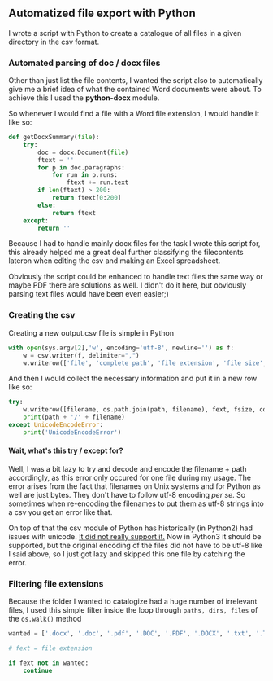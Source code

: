 ## Automatized file export with Python

I wrote a script with Python to create a catalogue of all files in a given directory in the csv format.

### Automated parsing of doc / docx files
Other than just list the file contents, I wanted the script also to automatically give me a brief idea of what the contained Word documents were about. To achieve this I used the **python-docx** module.

So whenever I would find a file with a Word file extension, I would handle it like so:
```python
def getDocxSummary(file):
    try:
        doc = docx.Document(file)
        ftext = ''
        for p in doc.paragraphs:
            for run in p.runs:
                ftext += run.text
        if len(ftext) > 200:
            return ftext[0:200]
        else:
            return ftext
    except:
        return ''

```

Because I had to handle mainly docx files for the task I wrote this script for, this already helped me a great deal further classifying the filecontents lateron when editing the csv and making an Excel spreadsheet.

Obviously the script could be enhanced to handle text files the same way or maybe PDF there are solutions as well. I didn't do it here, but obviously parsing text files would have been even easier;)

### Creating the csv
Creating a new output.csv file is simple in Python

```python
with open(sys.argv[2],'w', encoding='utf-8', newline='') as f:        
    w = csv.writer(f, delimiter=",")
    w.writerow(['file', 'complete path', 'file extension', 'file size', 'content-summary', 'last modified'])

```
And then I would collect the necessary information and put it in a new row like so:
```python
try:
	w.writerow([filename, os.path.join(path, filename), fext, fsize, content_summary, ftimestamp])
	print(path + '/' + filename)
except UnicodeEncodeError:
	print('UnicodeEncodeError')
```
#### Wait, what's this try / except for?
Well, I was a bit lazy to try and decode and encode the filename + path accordingly, as this error only occured for one file during my usage. The error arises from the fact that filenames on Unix systems and for Python as well are just bytes. They don't have to follow utf-8 encoding *per se*. So sometimes when re-encoding the filenames to put them as utf-8 strings into a csv you get an error like that.

On top of that the csv module of Python has historically (in Python2) had issues with unicode. [It did not really support it.](https://docs.python.org/2/library/csv.html) Now in Python3 it should be supported, but the original encoding of the files did not have to be utf-8 like I said above, so I just got lazy and skipped this one file by catching the error.

### Filtering file extensions
Because the folder I wanted to catalogize had a huge number of irrelevant files, I used this simple filter inside the loop through ```paths, dirs, files``` of the  ```os.walk()``` method

```python
wanted = ['.docx', '.doc', '.pdf', '.DOC', '.PDF', '.DOCX', '.txt', '.TXT', '.pub', '.xls', '.xlsx']

# fext = file extension

if fext not in wanted:
    continue

```

